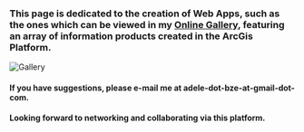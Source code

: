 ### This page is dedicated to the creation of Web Apps, such as the ones which can be viewed in my [Online Gallery](https://adeleramos.maps.arcgis.com/apps/PublicGallery/index.html?appid=831af299cdc54a49b7bcbc68acaf41ee), featuring an array of information products created in the ArcGis Platform.

![Gallery](https://adeleramosbz.files.wordpress.com/2017/07/gallery-icon.jpg)

#### If you have suggestions, please e-mail me at adele-dot-bze-at-gmail-dot-com.

#### Looking forward to networking and collaborating via this platform.
